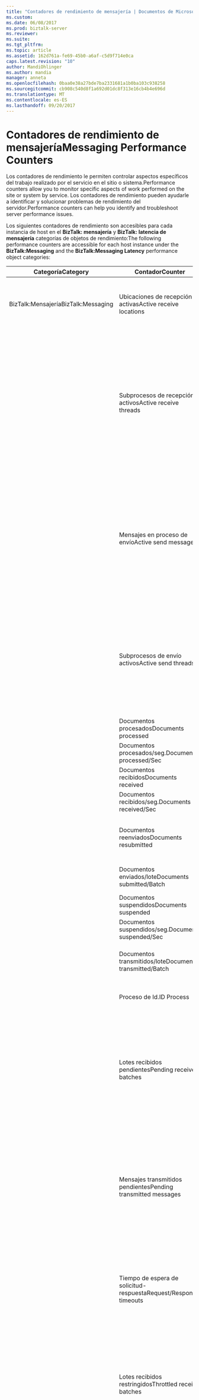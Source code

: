 ```yaml
---
title: "Contadores de rendimiento de mensajería | Documentos de Microsoft"
ms.custom: 
ms.date: 06/08/2017
ms.prod: biztalk-server
ms.reviewer: 
ms.suite: 
ms.tgt_pltfrm: 
ms.topic: article
ms.assetid: 162d761a-fe69-45b0-a6af-c5d9f714e0ca
caps.latest.revision: "10"
author: MandiOhlinger
ms.author: mandia
manager: anneta
ms.openlocfilehash: 0baa0e38a27bde7ba2331681a1b0ba103c938258
ms.sourcegitcommit: cb908c540d8f1a692d01dc8f313e16cb4b4e696d
ms.translationtype: MT
ms.contentlocale: es-ES
ms.lasthandoff: 09/20/2017
---
```

# <a name="messaging-performance-counters"></a><span data-ttu-id="4cbb9-102">Contadores de rendimiento de mensajería</span><span class="sxs-lookup"><span data-stu-id="4cbb9-102">Messaging Performance Counters</span></span>
<span data-ttu-id="4cbb9-103">Los contadores de rendimiento le permiten controlar aspectos específicos del trabajo realizado por el servicio en el sitio o sistema.</span><span class="sxs-lookup"><span data-stu-id="4cbb9-103">Performance counters allow you to monitor specific aspects of work performed on the site or system by service.</span></span> <span data-ttu-id="4cbb9-104">Los contadores de rendimiento pueden ayudarle a identificar y solucionar problemas de rendimiento del servidor.</span><span class="sxs-lookup"><span data-stu-id="4cbb9-104">Performance counters can help you identify and troubleshoot server performance issues.</span></span>  
  
 <span data-ttu-id="4cbb9-105">Los siguientes contadores de rendimiento son accesibles para cada instancia de host en el **BizTalk: mensajería** y **BizTalk: latencia de mensajería** categorías de objetos de rendimiento:</span><span class="sxs-lookup"><span data-stu-id="4cbb9-105">The following performance counters are accessible for each host instance under the **BizTalk:Messaging** and the **BizTalk:Messaging Latency** performance object categories:</span></span>  
  
|<span data-ttu-id="4cbb9-106">**Categoría**</span><span class="sxs-lookup"><span data-stu-id="4cbb9-106">**Category**</span></span>|<span data-ttu-id="4cbb9-107">**Contador**</span><span class="sxs-lookup"><span data-stu-id="4cbb9-107">**Counter**</span></span>|<span data-ttu-id="4cbb9-108">**Description**</span><span class="sxs-lookup"><span data-stu-id="4cbb9-108">**Description**</span></span>|  
|------------------|-----------------|---------------------|  
|<span data-ttu-id="4cbb9-109">BizTalk:Mensajería</span><span class="sxs-lookup"><span data-stu-id="4cbb9-109">BizTalk:Messaging</span></span>|<span data-ttu-id="4cbb9-110">Ubicaciones de recepción activas</span><span class="sxs-lookup"><span data-stu-id="4cbb9-110">Active receive locations</span></span>|<span data-ttu-id="4cbb9-111">Número de ubicaciones de recepción habilitadas actualmente en esta instancia de host.</span><span class="sxs-lookup"><span data-stu-id="4cbb9-111">Number of receive locations currently enabled in this host instance.</span></span>|  
||<span data-ttu-id="4cbb9-112">Subprocesos de recepción activos</span><span class="sxs-lookup"><span data-stu-id="4cbb9-112">Active receive threads</span></span>|<span data-ttu-id="4cbb9-113">Número de subprocesos del motor de mensajería que procesan actualmente mensajes recibidos de adaptadores que se ejecutan en esta instancia de host.</span><span class="sxs-lookup"><span data-stu-id="4cbb9-113">Number of threads in the Messaging Engine currently processing messages received from adapters running in this host instance.</span></span> <span data-ttu-id="4cbb9-114">Se incluyen mensajes que los adaptadores de envío han procesado de forma asincrónica.</span><span class="sxs-lookup"><span data-stu-id="4cbb9-114">These include messages that have been processed asynchronously by send adapters.</span></span>|  
||<span data-ttu-id="4cbb9-115">Mensajes en proceso de envío</span><span class="sxs-lookup"><span data-stu-id="4cbb9-115">Active send messages</span></span>|<span data-ttu-id="4cbb9-116">Número de mensajes que el motor de mensajería está procesando para su envío.</span><span class="sxs-lookup"><span data-stu-id="4cbb9-116">Number of messages the Messaging Engine has currently in send processing.</span></span> <span data-ttu-id="4cbb9-117">Se incluyen los mensajes que ya están en el procesamiento de la canalización de envío y los mensajes de respuesta para adaptadores de recepción.</span><span class="sxs-lookup"><span data-stu-id="4cbb9-117">This includes messages currently in send pipeline processing as well as response messages for receive adapters.</span></span>|  
||<span data-ttu-id="4cbb9-118">Subprocesos de envío activos</span><span class="sxs-lookup"><span data-stu-id="4cbb9-118">Active send threads</span></span>|<span data-ttu-id="4cbb9-119">Número de subprocesos del motor de mensajería que están procesando mensajes que se van a enviar a los adaptadores.</span><span class="sxs-lookup"><span data-stu-id="4cbb9-119">Number of threads in the Messaging Engine currently processing messages to send to adapters.</span></span> <span data-ttu-id="4cbb9-120">Se incluyen los mensajes de respuesta a los adaptadores de recepción.</span><span class="sxs-lookup"><span data-stu-id="4cbb9-120">This includes response messages to receive adapters.</span></span>|  
||<span data-ttu-id="4cbb9-121">Documentos procesados</span><span class="sxs-lookup"><span data-stu-id="4cbb9-121">Documents processed</span></span>|<span data-ttu-id="4cbb9-122">Documentos procesados.</span><span class="sxs-lookup"><span data-stu-id="4cbb9-122">Documents processed.</span></span>|  
||<span data-ttu-id="4cbb9-123">Documentos procesados/seg.</span><span class="sxs-lookup"><span data-stu-id="4cbb9-123">Documents processed/Sec</span></span>|<span data-ttu-id="4cbb9-124">Documentos procesados/seg.</span><span class="sxs-lookup"><span data-stu-id="4cbb9-124">Documents processed/Sec.</span></span>|  
||<span data-ttu-id="4cbb9-125">Documentos recibidos</span><span class="sxs-lookup"><span data-stu-id="4cbb9-125">Documents received</span></span>|<span data-ttu-id="4cbb9-126">Documentos recibidos.</span><span class="sxs-lookup"><span data-stu-id="4cbb9-126">Documents received.</span></span>|  
||<span data-ttu-id="4cbb9-127">Documentos recibidos/seg.</span><span class="sxs-lookup"><span data-stu-id="4cbb9-127">Documents received/Sec</span></span>|<span data-ttu-id="4cbb9-128">Documentos recibidos por segundo.</span><span class="sxs-lookup"><span data-stu-id="4cbb9-128">Documents received per second.</span></span>|  
||<span data-ttu-id="4cbb9-129">Documentos reenviados</span><span class="sxs-lookup"><span data-stu-id="4cbb9-129">Documents resubmitted</span></span>|<span data-ttu-id="4cbb9-130">Número total de documentos reenviados por adaptadores de envío.</span><span class="sxs-lookup"><span data-stu-id="4cbb9-130">Total number of documents resubmitted by send adapters.</span></span>|  
||<span data-ttu-id="4cbb9-131">Documentos enviados/lote</span><span class="sxs-lookup"><span data-stu-id="4cbb9-131">Documents submitted/Batch</span></span>|<span data-ttu-id="4cbb9-132">Promedio de documentos enviados por lote.</span><span class="sxs-lookup"><span data-stu-id="4cbb9-132">Average number of documents submitted per batch.</span></span>|  
||<span data-ttu-id="4cbb9-133">Documentos suspendidos</span><span class="sxs-lookup"><span data-stu-id="4cbb9-133">Documents suspended</span></span>|<span data-ttu-id="4cbb9-134">Documentos suspendidos.</span><span class="sxs-lookup"><span data-stu-id="4cbb9-134">Documents suspended.</span></span>|  
||<span data-ttu-id="4cbb9-135">Documentos suspendidos/seg.</span><span class="sxs-lookup"><span data-stu-id="4cbb9-135">Documents suspended/Sec</span></span>|<span data-ttu-id="4cbb9-136">Documentos suspendidos por segundo.</span><span class="sxs-lookup"><span data-stu-id="4cbb9-136">Documents suspended per second.</span></span>|  
||<span data-ttu-id="4cbb9-137">Documentos transmitidos/lote</span><span class="sxs-lookup"><span data-stu-id="4cbb9-137">Documents transmitted/Batch</span></span>|<span data-ttu-id="4cbb9-138">Promedio de mensajes transmitidos por lote.</span><span class="sxs-lookup"><span data-stu-id="4cbb9-138">Average number of messages transmitted per batch.</span></span>|  
||<span data-ttu-id="4cbb9-139">Proceso de Id.</span><span class="sxs-lookup"><span data-stu-id="4cbb9-139">ID Process</span></span>|<span data-ttu-id="4cbb9-140">El Id. de proceso de esta instancia de host.</span><span class="sxs-lookup"><span data-stu-id="4cbb9-140">The process identifier for this host instance.</span></span>|  
||<span data-ttu-id="4cbb9-141">Lotes recibidos pendientes</span><span class="sxs-lookup"><span data-stu-id="4cbb9-141">Pending receive batches</span></span>|<span data-ttu-id="4cbb9-142">Número de lotes recibidos por el motor de mensajería cuyo procesamiento no se ha completado.</span><span class="sxs-lookup"><span data-stu-id="4cbb9-142">Number of batches received by the Messaging Engine that have not completed processing.</span></span> <span data-ttu-id="4cbb9-143">Se incluyen los lotes procesados de forma asincrónica por los adaptadores de envío.</span><span class="sxs-lookup"><span data-stu-id="4cbb9-143">These include batches that have been processed asynchronously by send adapters.</span></span>|  
||<span data-ttu-id="4cbb9-144">Mensajes transmitidos pendientes</span><span class="sxs-lookup"><span data-stu-id="4cbb9-144">Pending transmitted messages</span></span>|<span data-ttu-id="4cbb9-145">Número de mensajes transferidos por el motor de mensajería a adaptadores de envío cuyo procesamiento no se ha completado.</span><span class="sxs-lookup"><span data-stu-id="4cbb9-145">Number of messages given by the Messaging Engine to send adapters that have not completed processing.</span></span> <span data-ttu-id="4cbb9-146">Se incluyen los mensajes de respuesta para los adaptadores de recepción.</span><span class="sxs-lookup"><span data-stu-id="4cbb9-146">This includes response messages for receive adapters.</span></span>|  
||<span data-ttu-id="4cbb9-147">Tiempo de espera de solicitud-respuesta</span><span class="sxs-lookup"><span data-stu-id="4cbb9-147">Request/Response timeouts</span></span>|<span data-ttu-id="4cbb9-148">Número de mensajes de solicitud que no han recibido un mensaje de respuesta dentro del límite de tiempo especificado por el adaptador.</span><span class="sxs-lookup"><span data-stu-id="4cbb9-148">Number of request messages that have not received a response message within the time limit specified by the adapter.</span></span>|  
||<span data-ttu-id="4cbb9-149">Lotes recibidos restringidos</span><span class="sxs-lookup"><span data-stu-id="4cbb9-149">Throttled receive batches</span></span>|<span data-ttu-id="4cbb9-150">Número de lotes bloqueados durante la recepción por el motor de mensajería debido a una elevada carga de trabajo.</span><span class="sxs-lookup"><span data-stu-id="4cbb9-150">Number of batches that have been blocked on receive by the Messaging Engine due to high service load.</span></span> <span data-ttu-id="4cbb9-151">Estos lotes contienen mensajes nuevos que deben procesarse.</span><span class="sxs-lookup"><span data-stu-id="4cbb9-151">These batches contain new messages to be processed.</span></span>|  
|<span data-ttu-id="4cbb9-152">BizTalk:Latencia de mensajería</span><span class="sxs-lookup"><span data-stu-id="4cbb9-152">BizTalk:Messaging Latency</span></span>|<span data-ttu-id="4cbb9-153">Latencia de entrada (s)</span><span class="sxs-lookup"><span data-stu-id="4cbb9-153">Inbound Latency (sec)</span></span>|<span data-ttu-id="4cbb9-154">Promedio de latencia en milisegundos desde el momento en que el motor de mensajería recibe un documento del adaptador hasta que se publica en los cuadros de mensajes.</span><span class="sxs-lookup"><span data-stu-id="4cbb9-154">Average latency in milliseconds from when the Messaging Engine receives a document from the adapter until the time it is published to Message Box.</span></span>|  
||<span data-ttu-id="4cbb9-155">Latencia de salida del adaptador (s)</span><span class="sxs-lookup"><span data-stu-id="4cbb9-155">Outbound Adapter Latency (sec)</span></span>|<span data-ttu-id="4cbb9-156">Promedio de latencia en milisegundos desde el momento en que el adaptador obtiene un documento del motor de mensajería hasta que el adaptador envía el documento.</span><span class="sxs-lookup"><span data-stu-id="4cbb9-156">Average latency in milliseconds from when the adapter gets a document from the Messaging Engine until the time it is sent by the adapter.</span></span>|  
||<span data-ttu-id="4cbb9-157">Latencia de salida (s)</span><span class="sxs-lookup"><span data-stu-id="4cbb9-157">Outbound Latency (sec)</span></span>|<span data-ttu-id="4cbb9-158">Promedio de latencia en milisegundos desde el momento en que el motor de mensajería recibe un documento del cuadro de mensajes hasta que el adaptador envía el documento.</span><span class="sxs-lookup"><span data-stu-id="4cbb9-158">Average latency in milliseconds from when the Messaging Engine receives a document from the Message Box until the time document is sent by the adapter.</span></span>|  
||<span data-ttu-id="4cbb9-159">Latencia de solicitud-respuesta (s)</span><span class="sxs-lookup"><span data-stu-id="4cbb9-159">Request-Response Latency (sec)</span></span>|<span data-ttu-id="4cbb9-160">Promedio de latencia en milisegundos desde el momento en que el motor de mensajería recibe un documento de solicitud del adaptador hasta que se le envía a éste un documento de respuesta.</span><span class="sxs-lookup"><span data-stu-id="4cbb9-160">Average latency in milliseconds from when the Messaging Engine receives a request document from the adapter until the time a response document is given back to the adapter.</span></span>|  
  
## <a name="to-access-performance-counters"></a><span data-ttu-id="4cbb9-161">Para tener acceso a los contadores de rendimiento</span><span class="sxs-lookup"><span data-stu-id="4cbb9-161">To access performance counters</span></span>  
 <span data-ttu-id="4cbb9-162">Siga los pasos que se indican a continuación para obtener acceso a los contadores de rendimiento.</span><span class="sxs-lookup"><span data-stu-id="4cbb9-162">Use the following steps to access the performance counters.</span></span>  
  
#### <a name="if-you-are-using-windows-2008"></a><span data-ttu-id="4cbb9-163">Si está usando Windows 2008</span><span class="sxs-lookup"><span data-stu-id="4cbb9-163">If you are using Windows 2008</span></span>  
  
1.  <span data-ttu-id="4cbb9-164">Haga clic en **iniciar**, seleccione **herramientas administrativas**y, a continuación, haga clic en **Monitor de rendimiento**.</span><span class="sxs-lookup"><span data-stu-id="4cbb9-164">Click **Start**, point to **Administrative Tools**, and then click **Performance Monitor**.</span></span>  
  
2.  <span data-ttu-id="4cbb9-165">En el **Monitor de rendimiento** cuadro de diálogo, expanda **herramientas de supervisión**, seleccione **Monitor de rendimiento**y, a continuación, haga clic en **agregar**.</span><span class="sxs-lookup"><span data-stu-id="4cbb9-165">In the **Performance Monitor** dialog box, expand **Monitoring Tools**, select **Performance Monitor**, and then click **Add**.</span></span>  
  
3.  <span data-ttu-id="4cbb9-166">En el **agregar contadores** cuadro de diálogo, desde el **contadores disponibles** lista, expanda la **BizTalk: mensajería** objeto de contador de rendimiento y seleccione los contadores que desea supervisar</span><span class="sxs-lookup"><span data-stu-id="4cbb9-166">In the **Add Counters** dialog box, from the **Available Counters** list, expand the **BizTalk:Messaging** performance counter object and select the counters to be monitored</span></span>  
  
4.  <span data-ttu-id="4cbb9-167">En el **instancias del objeto seleccionado** , seleccione las instancias específicas que se deben supervisar en los contadores seleccionados y, a continuación, haga clic en **agregar**.</span><span class="sxs-lookup"><span data-stu-id="4cbb9-167">In the **Instances of Selected object** list, select the specific instances to be monitored for the selected counters and then click **Add**.</span></span>  <span data-ttu-id="4cbb9-168">Para seleccionar todas las instancias de contador disponibles, seleccione \< **todas las instancias**>.</span><span class="sxs-lookup"><span data-stu-id="4cbb9-168">To select all available counter instances, select \<**All instances**>.</span></span>  
  
5.  <span data-ttu-id="4cbb9-169">Después de agregar los contadores, haga clic en **Aceptar**.</span><span class="sxs-lookup"><span data-stu-id="4cbb9-169">After adding the counters, click **OK**.</span></span>  
  
     <span data-ttu-id="4cbb9-170">Los contadores de rendimiento seleccionados aparecen en la **Monitor de rendimiento** pantalla.</span><span class="sxs-lookup"><span data-stu-id="4cbb9-170">The selected performance counters appear on the **Performance Monitor** screen.</span></span>  
  
## <a name="see-also"></a><span data-ttu-id="4cbb9-171">Vea también</span><span class="sxs-lookup"><span data-stu-id="4cbb9-171">See Also</span></span>  
 <span data-ttu-id="4cbb9-172">[Trucos y sugerencias de rendimiento](../core/performance-tips-and-tricks.md) </span><span class="sxs-lookup"><span data-stu-id="4cbb9-172">[Performance Tips and Tricks](../core/performance-tips-and-tricks.md) </span></span>  
 <span data-ttu-id="4cbb9-173">[Medir el rendimiento máximo sostenible del motor](../core/measuring-maximum-sustainable-engine-throughput.md) </span><span class="sxs-lookup"><span data-stu-id="4cbb9-173">[Measuring Maximum Sustainable Engine Throughput](../core/measuring-maximum-sustainable-engine-throughput.md) </span></span>  
 <span data-ttu-id="4cbb9-174">[Medir el rendimiento de seguimiento sostenible máximo](../core/measuring-maximum-sustainable-tracking-throughput.md) </span><span class="sxs-lookup"><span data-stu-id="4cbb9-174">[Measuring Maximum Sustainable Tracking Throughput](../core/measuring-maximum-sustainable-tracking-throughput.md) </span></span>  
 [<span data-ttu-id="4cbb9-175">Optimizar el uso de recursos mediante la limitación de Host</span><span class="sxs-lookup"><span data-stu-id="4cbb9-175">Optimizing Resource Usage Through Host Throttling</span></span>](../core/optimizing-resource-usage-through-host-throttling.md)